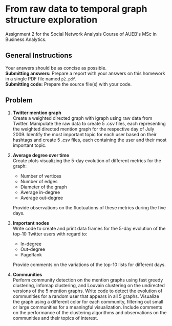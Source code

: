 # From raw data to temporal graph structure exploration

Assignment 2 for the Social Network Analysis Course of AUEB's MSc in Business Analytics.

## General Instructions
Your answers should be as concise as possible.  
**Submitting answers:** Prepare a report with your answers on this homework in a single PDF file named `p2.pdf`.  
**Submitting code:** Prepare the source file(s) with your code.

## Problem
1. **Twitter mention graph**  
   Create a weighted directed graph with igraph using raw data from Twitter. Manipulate the raw data to create 5 .csv files, each representing the weighted directed mention graph for the respective day of July 2009. Identify the most important topic for each user based on their hashtags and create 5 .csv files, each containing the user and their most important topic.

2. **Average degree over time**  
   Create plots visualizing the 5-day evolution of different metrics for the graph:
   - Number of vertices
   - Number of edges
   - Diameter of the graph
   - Average in-degree
   - Average out-degree  
   
   Provide observations on the fluctuations of these metrics during the five days.

3. **Important nodes**  
   Write code to create and print data frames for the 5-day evolution of the top-10 Twitter users with regard to:
   - In-degree
   - Out-degree
   - PageRank  
   
   Provide comments on the variations of the top-10 lists for different days.

4. **Communities**  
   Perform community detection on the mention graphs using fast greedy clustering, infomap clustering, and Louvain clustering on the undirected versions of the 5 mention graphs. Write code to detect the evolution of communities for a random user that appears in all 5 graphs. Visualize the graph using a different color for each community, filtering out small or large communities for a meaningful visualization. Include comments on the performance of the clustering algorithms and observations on the communities and their topics of interest.
